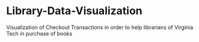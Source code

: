 # Library-Data-Visualization
Visualization of Checkout Transactions in order to help librarians of Virginia Tech in purchase of books
